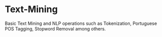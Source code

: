 # Text-Mining
Basic Text Mining and NLP operations such as Tokenization, Portuguese POS Tagging, Stopword Removal among others.
